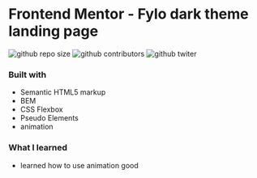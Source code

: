 # Frontend Mentor - Fylo dark theme landing page

![github repo size](https://img.shields.io/github/repo-size/AliBearr/Fylo-dark-theme-landing-page)
![github contributors](https://img.shields.io/github/contributors/AliBearr/Fylo-dark-theme-landing-page)
![github twiter](https://img.shields.io/twitter/follow/AliBearrr?style=social)

### Built with

- Semantic HTML5 markup
- BEM
- CSS Flexbox
- Pseudo Elements
- animation

### What I learned

- learned how to use animation good
